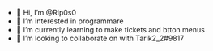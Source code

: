 - 👋 Hi, I’m @Rip0s0
- 👀 I’m interested in programmare
- 🌱 I’m currently learning to make tickets and btton menus
- 💞️ I’m looking to collaborate on with Tarik2_2#9817

<!---
Rip0s0/Rip0s0 is a ✨ special ✨ repository because its `README.md` (this file) appears on your GitHub profile.
You can click the Preview link to take a look at your changes.
--->
